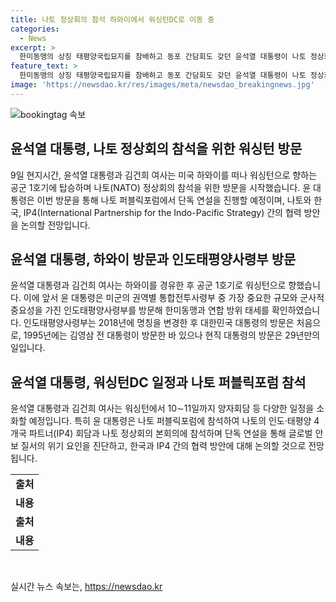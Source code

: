 ```yaml
---
title: 나토 정상회의 참석 하와이에서 워싱턴DC로 이동 중
categories:
  - News
excerpt: >
  한미동맹의 상징 태평양국립묘지를 참배하고 동포 간담회도 갖던 윤석열 대통령이 나토 정상회의를 위해 미국을 방문했습니다. 이는 대통령의 첫 방문으로, 나토 퍼블릭포럼에선 인도태평양 세션에서 단독 연사로 나서며, 글로벌 안보 질서와 한국, IP4 간의 협력 방안에 대해 발언할 예정입니다. 앞으로 워싱턴DC에서 10~11일까지 다양한 회담과 행사가 이뤄질 예정이며, 이는 한국과의 관계에서 중요한 순간으로 기대됩니다.
feature_text: >
  한미동맹의 상징 태평양국립묘지를 참배하고 동포 간담회도 갖던 윤석열 대통령이 나토 정상회의를 위해 미국을 방문했습니다. 이는 대통령의 첫 방문으로, 나토 퍼블릭포럼에선 인도태평양 세션에서 단독 연사로 나서며, 글로벌 안보 질서와 한국, IP4 간의 협력 방안에 대해 발언할 예정입니다. 앞으로 워싱턴DC에서 10~11일까지 다양한 회담과 행사가 이뤄질 예정이며, 이는 한국과의 관계에서 중요한 순간으로 기대됩니다.
image: 'https://newsdao.kr/res/images/meta/newsdao_breakingnews.jpg'
---
```


<p><img src="https://newsdao.kr/res/images/meta/newsdao_breakingnews.jpg" alt="bookingtag 속보" /></p>

<h2 data-ke-size="size26">윤석열 대통령, 나토 정상회의 참석을 위한 워싱턴 방문</h2>

<p data-ke-size="size16">9일 현지시간, 윤석열 대통령과 김건희 여사는 미국 하와이를 떠나 워싱턴으로 향하는 공군 1호기에 탑승하며 나토(NATO) 정상회의 참석을 위한 방문을 시작했습니다. 윤 대통령은 이번 방문을 통해 나토 퍼블릭포럼에서 단독 연설을 진행할 예정이며, 나토와 한국, IP4(International Partnership for the Indo-Pacific Strategy) 간의 협력 방안을 논의할 전망입니다.</p>

<h2 data-ke-size="size26">윤석열 대통령, 하와이 방문과 인도태평양사령부 방문</h2>

<p data-ke-size="size16">윤석열 대통령과 김건희 여사는 하와이를 경유한 후 공군 1호기로 워싱턴으로 향했습니다. 이에 앞서 윤 대통령은 미군의 권역별 통합전투사령부 중 가장 중요한 규모와 군사적 중요성을 가진 인도태평양사령부를 방문해 한미동맹과 연합 방위 태세를 확인하였습니다. 인도태평양사령부는 2018년에 명칭을 변경한 후 대한민국 대통령의 방문은 처음으로, 1995년에는 김영삼 전 대통령이 방문한 바 있으나 현직 대통령의 방문은 29년만의 일입니다.</p>

<h2 data-ke-size="size26">윤석열 대통령, 워싱턴DC 일정과 나토 퍼블릭포럼 참석</h2>

<p data-ke-size="size16">윤석열 대통령과 김건희 여사는 워싱턴에서 10∼11일까지 양자회담 등 다양한 일정을 소화할 예정입니다. 특히 윤 대통령은 나토 퍼블릭포럼에 참석하여 나토의 인도·태평양 4개국 파트너(IP4) 회담과 나토 정상회의 본회의에 참석하며 단독 연설을 통해 글로벌 안보 질서의 위기 요인을 진단하고, 한국과 IP4 간의 협력 방안에 대해 논의할 것으로 전망됩니다.</p>

<table>
    <tr>
        <td style="text-align: center; height: 17px;"><b>출처</b></td>
    </tr>
    <tr>
        <td style="text-align: center; height: 17px;"><b>내용</b></td>
    </tr>
    <tr>
        <td style="text-align: center; height: 17px;"><b>출처</b></td>
    </tr>
    <tr>
        <td style="text-align: center; height: 17px;"><b>내용</b></td>
    </tr>
</table>

<p data-ke-size="size16">&nbsp;</p>
실시간 뉴스 속보는, <a href="https://newsdao.kr" rel="dofollow">https://newsdao.kr</a>


